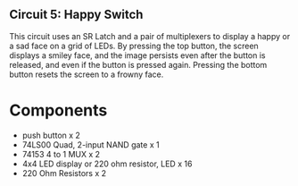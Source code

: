## Circuit 5: Happy Switch
This circuit uses an SR Latch and a pair of multiplexers to display a happy or a sad face on a grid of LEDs.
By pressing the top button, the screen displays a smiley face, and the image persists even after the button is released, and even if the button is pressed again.
Pressing the bottom button resets the screen to a frowny face.



# Components
- push button x 2
- 74LS00 Quad, 2-input NAND gate x 1
- 74153 4 to 1 MUX x 2
- 4x4 LED display or 220 ohm resistor, LED x 16
- 220 Ohm Resistors x 2


